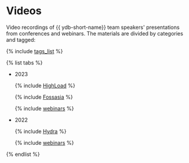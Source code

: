 # Videos

Video recordings of {{ ydb-short-name}} team speakers' presentations from conferences and webinars. The materials are divided by categories and tagged:

{% include [tags_list](./_includes/tags_list.md) %}


{% list tabs %}

  - 2023

    {% include [HighLoad](./_includes/conferences/2023/HighLoad.md) %}

    {% include [Fossasia](./_includes/conferences/2023/Fossasia.md) %}

    {% include [webinars](./_includes/webinars/2023/webinars.md) %}

  - 2022  

    {% include [Hydra](./_includes/conferences/2022/Hydra.md) %}
    
    {% include [webinars](./_includes/webinars/2022/webinars.md) %}


{% endlist %}